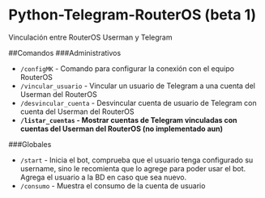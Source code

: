 # Python-Telegram-RouterOS (beta 1)
Vinculación entre RouterOS Userman y Telegram

##Comandos
###Administrativos
* `/configMK` - Comando para configurar la conexión con el equipo RouterOS
* `/vincular_usuario` - Vincular un usuario de Telegram a una cuenta del Userman del RouterOS
* `/desvincular_cuenta` - Desvincular cuenta de usuario de Telegram con cuenta del Userman del RouterOS
* **`/listar_cuentas` - Mostrar cuentas de Telegram vinculadas con cuentas del Userman del RouterOS (no implementado aun)**

###Globales
* `/start` - Inicia el bot, comprueba que el usuario tenga configurado su username, sino le recomienta que lo agrege para poder usar el bot. Agrega el usuario a la BD en caso que sea nuevo.
* `/consumo` - Muestra el consumo de la cuenta de usuario
